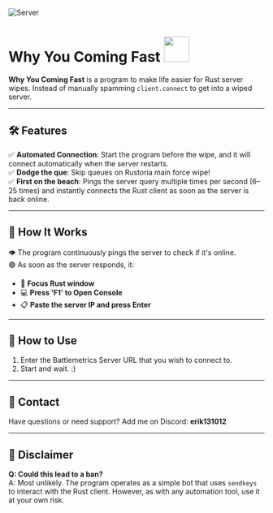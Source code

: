 ![Server](https://github.com/user-attachments/assets/80e1695e-afde-4ef1-9ca7-4ff8aa8930f1)

# Why You Coming Fast <img src="https://cdn.discordapp.com/attachments/1300855500887429232/1312125175214510120/image.png?ex=674c040b&is=674ab28b&hm=a3461d700e1e6be193822268137ea512be6a0161545352a68f4700398b317f3e&" width="50">

**Why You Coming Fast** is a program to make life easier for Rust server wipes. Instead of manually spamming `client.connect` to get into a wiped server.

---

## 🛠️ Features

✅ **Automated Connection**: Start the program before the wipe, and it will connect automatically when the server restarts.  
✅ **Dodge the que**: Skip queues on Rustoria main force wipe!  
✅ **First on the beach**: Pings the server query multiple times per second (6–25 times) and instantly connects the Rust client as soon as the server is back online.

---

## 🚀 How It Works

👁️ The program continuously pings the server to check if it's online.  
🟢 As soon as the server responds, it:  
- 🎯 **Focus Rust window**
- 💻 **Press 'F1' to Open Console**
- 📋 **Paste the server IP and press Enter**

---

## 💾 How to Use

1. Enter the Battlemetrics Server URL that you wish to connect to.  
2. Start and wait. :)

---

## 🤝 Contact

Have questions or need support? Add me on Discord: **erik131012**

---

## 🚨 Disclaimer

**Q: Could this lead to a ban?**  
A: Most unlikely. The program operates as a simple bot that uses `sendkeys` to interact with the Rust client. However, as with any automation tool, use it at your own risk.
